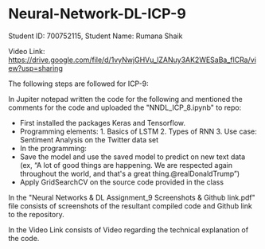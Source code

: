 # Neural-Network-DL-ICP-9
Student ID: 700752115, Student Name: Rumana Shaik

Video Link: https://drive.google.com/file/d/1vyNwjGHVu_lZANuy3AK2WESaBa_flCRa/view?usp=sharing

The following steps are followed for ICP-9:

In Jupiter notepad written the code for the following and mentioned the comments for the code and uploaded the "NNDL_ICP_8.ipynb" to repo:

 - First installed the packages Keras and Tensorflow.
 - Programming elements: 1. Basics of LSTM 2. Types of RNN 3. Use case: Sentiment Analysis on the Twitter data set 
 - In the programming:
 - Save the model and use the saved model to predict on new text data (ex, “A lot of good things are happening. We are respected again throughout the world, and that's a great thing.@realDonaldTrump”)
 - Apply GridSearchCV on the source code provided in the class 

In the "Neural Networks & DL Assignment_9 Screenshots & Github link.pdf" file consists of screenshots of the resultant compiled code and Github link to the repository.

In the Video Link consists of Video regarding the technical explanation of the code.
